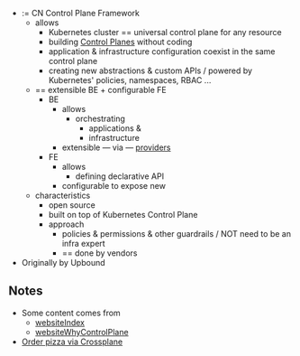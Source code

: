* := CN Control Plane Framework
  * allows
    * Kubernetes cluster == universal control plane for any resource
    * building [Control Planes](https://kubernetes.io/docs/reference/glossary/?all=true#term-control-plane) without coding
    * application & infrastructure configuration coexist in the same control plane
    * creating new abstractions & custom APIs / powered by Kubernetes' policies, namespaces, RBAC ...
  * == extensible BE + configurable FE
    * BE
      * allows
        * orchestrating
          * applications &
          * infrastructure
      * extensible — via — [providers](https://marketplace.upbound.io/)
    * FE
      * allows
        * defining declarative API
      * configurable to expose new
  * characteristics
    * open source
    * built on top of Kubernetes Control Plane
    * approach
      * policies & permissions & other guardrails / NOT need to be an infra expert 
      * == done by vendors
* Originally by Upbound

## Notes
* Some content comes from
  * [websiteIndex](https://github.com/crossplane/website/blob/main/pages/index.tsx)
  * [websiteWhyControlPlane](https://www.crossplane.io/why-control-planes)
* [Order pizza via Crossplane](https://blog.crossplane.io/providers-101-ordering-pizza-with-kubernetes-and-crossplane/)